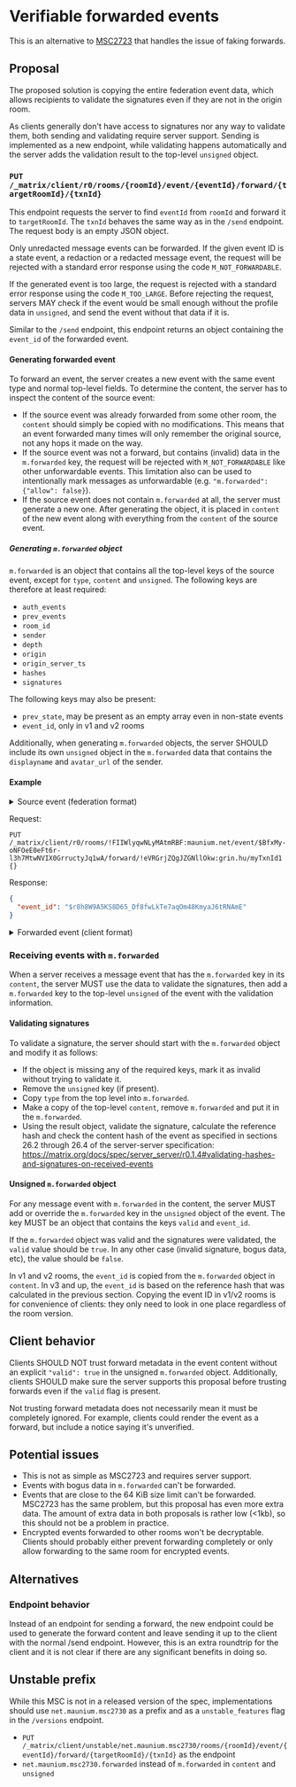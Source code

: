 # Verifiable forwarded events
This is an alternative to [MSC2723](https://github.com/matrix-org/matrix-doc/pull/2723)
that handles the issue of faking forwards.

## Proposal
The proposed solution is copying the entire federation event data, which allows
recipients to validate the signatures even if they are not in the origin room.

As clients generally don't have access to signatures nor any way to validate
them, both sending and validating require server support. Sending is
implemented as a new endpoint, while validating happens automatically and the
server adds the validation result to the top-level `unsigned` object.

### `PUT /_matrix/client/r0/rooms/{roomId}/event/{eventId}/forward/{targetRoomId}/{txnId}`
This endpoint requests the server to find `eventId` from `roomId` and forward
it to `targetRoomId`. The `txnId` behaves the same way as in the `/send`
endpoint. The request body is an empty JSON object.

Only unredacted message events can be forwarded. If the given event ID is a
state event, a redaction or a redacted message event, the request will be
rejected with a standard error response using the code `M_NOT_FORWARDABLE`.

If the generated event is too large, the request is rejected with a standard
error response using the code `M_TOO_LARGE`. Before rejecting the request,
servers MAY check if the event would be small enough without the profile data
in `unsigned`, and send the event without that data if it is.

Similar to the `/send` endpoint, this endpoint returns an object containing the
`event_id` of the forwarded event.

#### Generating forwarded event
To forward an event, the server creates a new event with the same event type
and normal top-level fields. To determine the content, the server has to
inspect the content of the source event:

* If the source event was already forwarded from some other room, the `content`
  should simply be copied with no modifications. This means that an event
  forwarded many times will only remember the original source, not any hops it
  made on the way.
* If the source event was not a forward, but contains (invalid) data in the
  `m.forwarded` key, the request will be rejected with `M_NOT_FORWARDABLE` like
  other unforwardable events. This limitation also can be used to intentionally
  mark messages as unforwardable (e.g. `"m.forwarded": {"allow": false}`).
* If the source event does not contain `m.forwarded` at all, the server must
  generate a new one. After generating the object, it is placed in `content` of
  the new event along with everything from the `content` of the source event.

##### Generating `m.forwarded` object
`m.forwarded` is an object that contains all the top-level keys of the source
event, except for `type`, `content` and `unsigned`. The following keys are
therefore at least required:

* `auth_events`
* `prev_events`
* `room_id`
* `sender`
* `depth`
* `origin`
* `origin_server_ts`
* `hashes`
* `signatures`

The following keys may also be present:

* `prev_state`, may be present as an empty array even in non-state events
* `event_id`, only in v1 and v2 rooms

Additionally, when generating `m.forwarded` objects, the server SHOULD include
its own `unsigned` object in the `m.forwarded` data that contains the
`displayname` and `avatar_url` of the sender.

#### Example

<details>
<summary>Source event (federation format)</summary>

```json
{
  "auth_events": [
    "$wChClfXonLE8RZikJ446AXvRpbh_JjDK8sNpMpZbqPs",
    "$RaXN_RayMvoEmMnUHlZScIdSpShT8zggd4p6qcQk9L8",
    "$kFop6R7AohiYSTh_ijUctTujdVTg3rwBPdaMLeZMNrg"
  ],
  "prev_events": [
    "$pIFO6_sI1Ul_3jPixtbnJn_h0Pe0yB__TJD_VCW9Q-Q"
  ],
  "type": "m.room.message",
  "room_id": "!FIIWlyqwNLyMAtmRBF:maunium.net",
  "sender": "@tulir:maunium.net",
  "content": {
    "msgtype": "m.text",
    "body": "test"
  },
  "depth": 115,
  "prev_state": [],
  "origin": "maunium.net",
  "origin_server_ts": 1597257769634,
  "hashes": {
    "sha256": "xBR7NmH2WQBx0auQWEDEYNbcPf9ATlDSwkv9EBxueMI"
  },
  "signatures": {
    "maunium.net": {
      "ed25519:a_xxeS": "cc9XnH9ByO7yadC6CdMhh3c/TN1tQ9FiZdKYyRDi4Og1dZMylmBM9uSI7c4GUEqswLBLxW5DTFU3n7vMHAGhAw"
    }
  },
  "unsigned": {
    "age_ts": 1597257769634
  }
}
```

</details>

Request:

```
PUT /_matrix/client/r0/rooms/!FIIWlyqwNLyMAtmRBF:maunium.net/event/$BfxMy-oNFOeE0eFt6r-l3h7MtwNVIX0GrructyJq1wA/forward/!eVRGrjZQgJZGNllOkw:grin.hu/myTxnId1
{}
```

Response:

```json
{
  "event_id": "$r8h8W9A5KS8D65_Df8fwLkTe7aqOm48KmyaJ6tRNAmE"
}
```

<details>
<summary>Forwarded event (client format)</summary>

```json
{
  "type": "m.room.message",
  "room_id": "!eVRGrjZQgJZGNllOkw:grin.hu",
  "event_id": "$r8h8W9A5KS8D65_Df8fwLkTe7aqOm48KmyaJ6tRNAmE",
  "sender": "@tulir:maunium.net",
  "origin_server_ts": 1597263764138,
  "content": {
    "msgtype": "m.text",
    "body": "test",
    "m.forwarded": {
      "auth_events": [
        "$wChClfXonLE8RZikJ446AXvRpbh_JjDK8sNpMpZbqPs",
        "$RaXN_RayMvoEmMnUHlZScIdSpShT8zggd4p6qcQk9L8",
        "$kFop6R7AohiYSTh_ijUctTujdVTg3rwBPdaMLeZMNrg"
      ],
      "prev_events": [
        "$pIFO6_sI1Ul_3jPixtbnJn_h0Pe0yB__TJD_VCW9Q-Q"
      ],
      "room_id": "!FIIWlyqwNLyMAtmRBF:maunium.net",
      "sender": "@tulir:maunium.net",
      "depth": 115,
      "prev_state": [],
      "origin": "maunium.net",
      "origin_server_ts": 1597257769634,
      "hashes": {
        "sha256": "xBR7NmH2WQBx0auQWEDEYNbcPf9ATlDSwkv9EBxueMI"
      },
      "signatures": {
        "maunium.net": {
          "ed25519:a_xxeS": "cc9XnH9ByO7yadC6CdMhh3c/TN1tQ9FiZdKYyRDi4Og1dZMylmBM9uSI7c4GUEqswLBLxW5DTFU3n7vMHAGhAw"
        }
      },
      "unsigned": {
        "displayname": "tulir",
        "avatar_url": "mxc://maunium.net/jdlSfvudiMSmcRrleeiYjjFO"
      }
    }
  },
  "unsigned": {
    "m.forwarded": {
      "valid": true,
      "event_id": "$BfxMy-oNFOeE0eFt6r-l3h7MtwNVIX0GrructyJq1wA"
    }
  }
}
```

</details>

### Receiving events with `m.forwarded`
When a server receives a message event that has the `m.forwarded` key in its
`content`, the server MUST use the data to validate the signatures, then add a
`m.forwarded` key to the top-level `unsigned` of the event with the validation
information.

#### Validating signatures
To validate a signature, the server should start with the `m.forwarded` object
and modify it as follows:

* If the object is missing any of the required keys, mark it as invalid without
  trying to validate it.
* Remove the `unsigned` key (if present).
* Copy `type` from the top level into `m.forwarded`.
* Make a copy of the top-level `content`, remove `m.forwarded` and put it in
  the `m.forwarded`.
* Using the result object, validate the signature, calculate the reference hash
  and check the content hash of the event as specified in sections 26.2 through
  26.4 of the server-server specification: https://matrix.org/docs/spec/server_server/r0.1.4#validating-hashes-and-signatures-on-received-events

#### Unsigned `m.forwarded` object
For any message event with `m.forwarded` in the content, the server MUST add or
override the `m.forwarded` key in the `unsigned` object of the event. The key
MUST be an object that contains the keys `valid` and `event_id`.

If the `m.forwarded` object was valid and the signatures were validated, the
`valid` value should be `true`. In any other case (invalid signature, bogus
data, etc), the value should be `false`.

In v1 and v2 rooms, the `event_id` is copied from the `m.forwarded` object in
`content`. In v3 and up, the `event_id` is based on the reference hash that was
calculated in the previous section. Copying the event ID in v1/v2 rooms is for
convenience of clients: they only need to look in one place regardless of the
room version.

## Client behavior
Clients SHOULD NOT trust forward metadata in the event content without an
explicit `"valid": true` in the unsigned `m.forwarded` object. Additionally,
clients SHOULD make sure the server supports this proposal before trusting
forwards even if the `valid` flag is present.

Not trusting forward metadata does not necessarily mean it must be completely
ignored. For example, clients could render the event as a forward, but include
a notice saying it's unverified.

## Potential issues
* This is not as simple as MSC2723 and requires server support.
* Events with bogus data in `m.forwarded` can't be forwarded.
* Events that are close to the 64 KiB size limit can't be forwarded. MSC2723
  has the same problem, but this proposal has even more extra data. The amount
  of extra data in both proposals is rather low (<1kb), so this should not be
  a problem in practice.
* Encrypted events forwarded to other rooms won't be decryptable. Clients
  should probably either prevent forwarding completely or only allow forwarding
  to the same room for encrypted events.

## Alternatives
### Endpoint behavior
Instead of an endpoint for sending a forward, the new endpoint could be used to
generate the forward content and leave sending it up to the client with the
normal /send endpoint. However, this is an extra roundtrip for the client and
it is not clear if there are any significant benefits in doing so.

## Unstable prefix
While this MSC is not in a released version of the spec, implementations should
use `net.maunium.msc2730` as a prefix and as a `unstable_features` flag in the
`/versions` endpoint.

* `PUT /_matrix/client/unstable/net.maunium.msc2730/rooms/{roomId}/event/{eventId}/forward/{targetRoomId}/{txnId}` as the endpoint
* `net.maunium.msc2730.forwarded` instead of `m.forwarded` in `content` and `unsigned`
